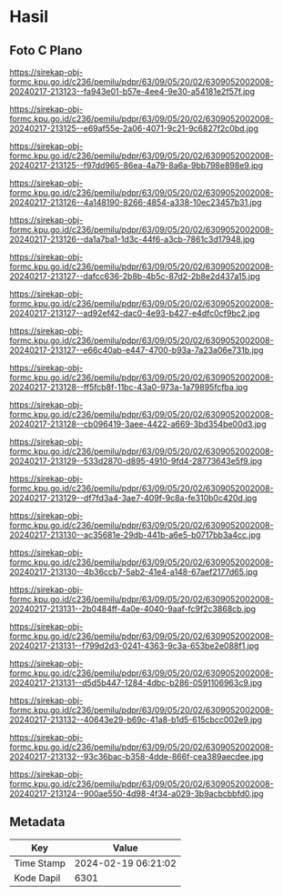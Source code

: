 # Hasil

## Foto C Plano

https://sirekap-obj-formc.kpu.go.id/c236/pemilu/pdpr/63/09/05/20/02/6309052002008-20240217-213123--fa943e01-b57e-4ee4-9e30-a54181e2f57f.jpg

https://sirekap-obj-formc.kpu.go.id/c236/pemilu/pdpr/63/09/05/20/02/6309052002008-20240217-213125--e69af55e-2a06-4071-9c21-9c6827f2c0bd.jpg

https://sirekap-obj-formc.kpu.go.id/c236/pemilu/pdpr/63/09/05/20/02/6309052002008-20240217-213125--f97dd965-86ea-4a79-8a6a-9bb798e898e9.jpg

https://sirekap-obj-formc.kpu.go.id/c236/pemilu/pdpr/63/09/05/20/02/6309052002008-20240217-213126--4a148190-8266-4854-a338-10ec23457b31.jpg

https://sirekap-obj-formc.kpu.go.id/c236/pemilu/pdpr/63/09/05/20/02/6309052002008-20240217-213126--da1a7ba1-1d3c-44f6-a3cb-7861c3d17948.jpg

https://sirekap-obj-formc.kpu.go.id/c236/pemilu/pdpr/63/09/05/20/02/6309052002008-20240217-213127--dafcc636-2b8b-4b5c-87d2-2b8e2d437a15.jpg

https://sirekap-obj-formc.kpu.go.id/c236/pemilu/pdpr/63/09/05/20/02/6309052002008-20240217-213127--ad92ef42-dac0-4e93-b427-e4dfc0cf9bc2.jpg

https://sirekap-obj-formc.kpu.go.id/c236/pemilu/pdpr/63/09/05/20/02/6309052002008-20240217-213127--e66c40ab-e447-4700-b93a-7a23a06e731b.jpg

https://sirekap-obj-formc.kpu.go.id/c236/pemilu/pdpr/63/09/05/20/02/6309052002008-20240217-213128--ff5fcb8f-11bc-43a0-973a-1a79895fcfba.jpg

https://sirekap-obj-formc.kpu.go.id/c236/pemilu/pdpr/63/09/05/20/02/6309052002008-20240217-213128--cb096419-3aee-4422-a669-3bd354be00d3.jpg

https://sirekap-obj-formc.kpu.go.id/c236/pemilu/pdpr/63/09/05/20/02/6309052002008-20240217-213129--533d2870-d895-4910-9fd4-28773643e5f9.jpg

https://sirekap-obj-formc.kpu.go.id/c236/pemilu/pdpr/63/09/05/20/02/6309052002008-20240217-213129--df7fd3a4-3ae7-409f-9c8a-fe310b0c420d.jpg

https://sirekap-obj-formc.kpu.go.id/c236/pemilu/pdpr/63/09/05/20/02/6309052002008-20240217-213130--ac35681e-29db-441b-a6e5-b0717bb3a4cc.jpg

https://sirekap-obj-formc.kpu.go.id/c236/pemilu/pdpr/63/09/05/20/02/6309052002008-20240217-213130--4b36ccb7-5ab2-41e4-a148-67aef2177d65.jpg

https://sirekap-obj-formc.kpu.go.id/c236/pemilu/pdpr/63/09/05/20/02/6309052002008-20240217-213131--2b0484ff-4a0e-4040-9aaf-fc9f2c3868cb.jpg

https://sirekap-obj-formc.kpu.go.id/c236/pemilu/pdpr/63/09/05/20/02/6309052002008-20240217-213131--f799d2d3-0241-4363-9c3a-653be2e088f1.jpg

https://sirekap-obj-formc.kpu.go.id/c236/pemilu/pdpr/63/09/05/20/02/6309052002008-20240217-213131--d5d5b447-1284-4dbc-b286-0591106963c9.jpg

https://sirekap-obj-formc.kpu.go.id/c236/pemilu/pdpr/63/09/05/20/02/6309052002008-20240217-213132--40643e29-b69c-41a8-b1d5-615cbcc002e9.jpg

https://sirekap-obj-formc.kpu.go.id/c236/pemilu/pdpr/63/09/05/20/02/6309052002008-20240217-213132--93c36bac-b358-4dde-866f-cea389aecdee.jpg

https://sirekap-obj-formc.kpu.go.id/c236/pemilu/pdpr/63/09/05/20/02/6309052002008-20240217-213124--900ae550-4d98-4f34-a029-3b9acbcbbfd0.jpg


## Metadata

| Key        | Value               |
| ---------- | ------------------- |
| Time Stamp | 2024-02-19 06:21:02 |
| Kode Dapil | 6301                |



